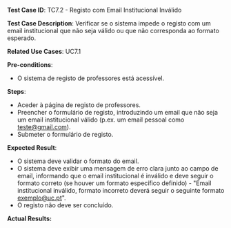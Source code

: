 **Test Case ID**: TC7.2 - Registo com Email Institucional Inválido

**Test Case Description**: Verificar se o sistema impede o registo com um email institucional que não seja válido ou que não corresponda ao formato esperado.

**Related Use Cases**: UC7.1

**Pre-conditions**:
- O sistema de registo de professores está acessível.

**Steps**:
- Aceder à página de registo de professores.
- Preencher o formulário de registo, introduzindo um email que não seja um email institucional válido (p.ex. um email pessoal como teste@gmail.com).
- Submeter o formulário de registo.

**Expected Result**:
- O sistema deve validar o formato do email.
- O sistema deve exibir uma mensagem de erro clara junto ao campo de email, informando que o email institucional é inválido e deve seguir o formato correto (se houver um formato específico definido) - "Email institucional inválido, formato incorreto deverá seguir o seguinte formato exemplo@uc.pt".
- O registo não deve ser concluído.

**Actual Results:**